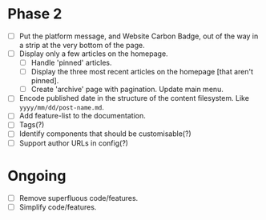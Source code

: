 # Phase 2
- [ ] Put the platform message, and Website Carbon Badge, out of the way in a strip at the very bottom of the page.
- [ ] Display only a few articles on the homepage.
    - [ ] Handle 'pinned' articles.
    - [ ] Display the three most recent articles on the homepage [that aren't pinned].
    - [ ] Create 'archive' page with pagination.  Update main menu.
- [ ] Encode published date in the structure of the content filesystem.  Like `yyyy/mm/dd/post-name.md`.
- [ ] Add feature-list to the documentation.
- [ ] Tags(?)
- [ ] Identify components that should be customisable(?)
- [ ] Support author URLs in config(?)

# Ongoing
- [ ] Remove superfluous code/features.
- [ ] Simplify code/features.
